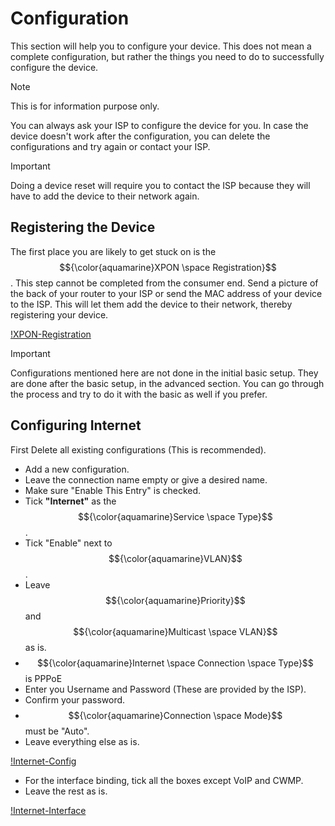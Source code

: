 # Configuration
This section will help you to configure your device. This does not mean a complete configuration, but rather the things you need to do to successfully configure the device.

> [!NOTE]
> This is for information purpose only.

You can always ask your ISP to configure the device for you. In case the device doesn't work after the configuration, you can delete the configurations and try again or contact your ISP.

> [!IMPORTANT]
> Doing a device reset will require you to contact the ISP because they will have to add the device to their network again.

## Registering the Device
The first place you are likely to get stuck on is the $${\color{aquamarine}XPON \space Registration}$$. This step cannot be completed from the consumer end.
Send a picture of the back of your router to your ISP or send the MAC address of your device to the ISP. This will let them add the device to their network, thereby registering your device.

[!XPON-Registration](images/xpon-registration.png)

> [!IMPORTANT]
> Configurations mentioned here are not done in the initial basic setup. They are done after the basic setup, in the advanced section. You can go through the process and try to do it with the basic as well if you prefer.

## Configuring Internet
First Delete all existing configurations (This is recommended).

+ Add a new configuration.
+ Leave the connection name empty or give a desired name.
+ Make sure "Enable This Entry" is checked.
+ Tick **"Internet"** as the $${\color{aquamarine}Service \space Type}$$.
+ Tick "Enable" next to $${\color{aquamarine}VLAN}$$.
+ Leave $${\color{aquamarine}Priority}$$ and $${\color{aquamarine}Multicast \space VLAN}$$ as is.
+ $${\color{aquamarine}Internet \space Connection \space Type}$$ is PPPoE
+ Enter you Username and Password (These are provided by the ISP).
+ Confirm your password.
+ $${\color{aquamarine}Connection \space Mode}$$ must be "Auto".
+ Leave everything else as is.

[!Internet-Config](images/setup-internet-1.png)

+ For the interface binding, tick all the boxes except VoIP and CWMP.
+ Leave the rest as is.

[!Internet-Interface](images/internet-interface.png)

